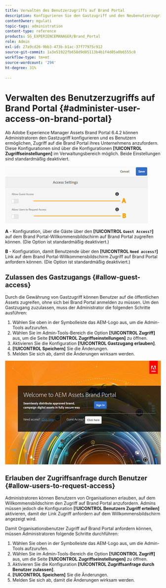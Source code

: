 ```yaml
---
title: Verwalten des Benutzerzugriffs auf Brand Portal
description: Konfigurieren Sie den Gastzugriff und den Neubenutzerzugriff auf die Brand Portal.
contentOwner: mgulati
topic-tags: administration
content-type: reference
products: SG_EXPERIENCEMANAGER/Brand_Portal
role: Admin
exl-id: 27a9cd26-9bb3-473b-b1ac-37f77975c912
source-git-commit: 1a3e51922fb658d9d05113b4b1f4d05a0b6555c0
workflow-type: tm+mt
source-wordcount: '294'
ht-degree: 31%

---
```


# Verwalten des Benutzerzugriffs auf Brand Portal {#administer-user-access-on-brand-portal}

Ab Adobe Experience Manager Assets Brand Portal 6.4.2 können Administratoren den Gastzugriff konfigurieren und es Benutzern ermöglichen, Zugriff auf die Brand Portal ihres Unternehmens anzufordern. Diese Konfigurationen sind über die Konfigurationen **[!UICONTROL Zugriffseinstellungen]** im Verwaltungsbereich möglich. Beide Einstellungen sind standardmäßig deaktiviert.

![](assets/access-configs.png)

**A** - Konfiguration, über die Gäste über den **[!UICONTROL `Guest Access?`]** auf dem Brand Portal-Willkommensbildschirm auf Brand Portal zugreifen können. (Die Option ist standardmäßig deaktiviert.)

**B** - Konfiguration, damit Benutzende über den **[!UICONTROL `Need access?`]** Link auf dem Brand Portal-Willkommensbildschirm Zugriff auf Brand Portal anfordern können. (Die Option ist standardmäßig deaktiviert.)

## Zulassen des Gastzugangs {#allow-guest-access}

Durch die Gewährung von Gastzugriff können Benutzer auf die öffentlichen Assets zugreifen, ohne sich bei Brand Portal anmelden zu müssen.
Um den Gastzugang zuzulassen, muss der Administrator die folgenden Schritte ausführen:

1. Wählen Sie oben in der Symbolleiste das AEM-Logo aus, um die Admin-Tools aufzurufen.
1. Wählen Sie im Admin-Tools-Bereich die Option **[!UICONTROL Zugriff]** aus, um die Seite **[!UICONTROL Zugriffseinstellungen]** zu öffnen.
1. Aktivieren Sie die Konfiguration **[!UICONTROL Gastzugang erlauben]**.
1. **[!UICONTROL Speichern]** Sie die Änderungen.
1. Melden Sie sich ab, damit die Änderungen wirksam werden.

![](assets/bp-welcome-screen.png)

## Erlauben der Zugriffsanfrage durch Benutzer {#allow-users-to-request-access}

Administratoren können Benutzern von Organisationen erlauben, auf dem Willkommensbildschirm den Zugriff auf Brand Portal anzufordern. Admins müssen jedoch die Konfiguration **[!UICONTROL Benutzern Zugriff erteilen]** aktivieren, damit der Link Zugriff anfordern auf dem Willkommensbildschirm angezeigt wird.

Damit Organisationsbenutzer Zugriff auf Brand Portal anfordern können, müssen Administratoren folgende Schritte durchführen:

1. Wählen Sie oben in der Symbolleiste das AEM-Logo aus, um die Admin-Tools aufzurufen.
1. Wählen Sie im Admin-Tools-Bereich die Option **[!UICONTROL Zugriff]** aus, um die Seite **[!UICONTROL Zugriffseinstellungen]** zu öffnen.
1. Aktivieren Sie die Konfiguration **[!UICONTROL Zugriffsanfrage durch Benutzer zulassen]**.
1. **[!UICONTROL Speichern]** Sie die Änderungen.
1. Melden Sie sich ab, damit die Änderungen wirksam werden.
